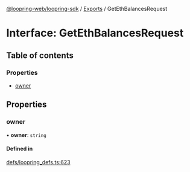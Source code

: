 [@loopring-web/loopring-sdk](../README.md) / [Exports](../modules.md) / GetEthBalancesRequest

# Interface: GetEthBalancesRequest

## Table of contents

### Properties

- [owner](GetEthBalancesRequest.md#owner)

## Properties

### owner

• **owner**: `string`

#### Defined in

[defs/loopring_defs.ts:623](https://github.com/Loopring/loopring_sdk/blob/1d20f38/src/defs/loopring_defs.ts#L623)
